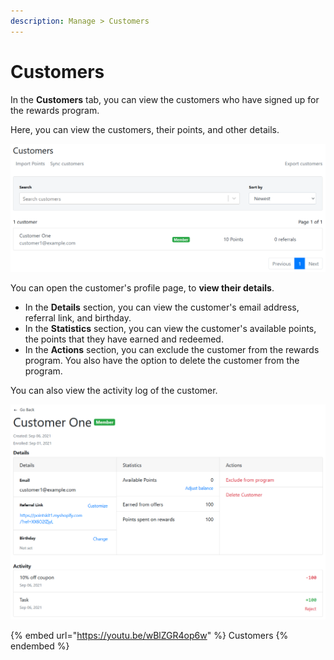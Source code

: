 ```yaml
---
description: Manage > Customers
---
```


# Customers

In the **Customers** tab, you can view the customers who have signed up for the rewards program.&#x20;

Here, you can view the customers, their points, and other details.&#x20;

![Customers](<../../../.gitbook/assets/image (2179).png>)

You can open the customer's profile page, to **view their details**.&#x20;

* In the **Details** section, you can view the customer's email address, referral link, and birthday.&#x20;
* In the **Statistics** section, you can view the customer's available points, the points that they have earned and redeemed.
* In the **Actions** section, you can exclude the customer from the rewards program. You also have the option to delete the customer from the program.&#x20;

You can also view the activity log of the customer.&#x20;

![Customer Profile](<../../../.gitbook/assets/image (2202).png>)

{% embed url="https://youtu.be/wBlZGR4op6w" %}
Customers
{% endembed %}
